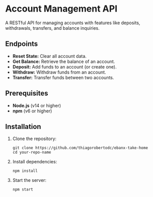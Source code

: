 <!DOCTYPE html>
<html lang="en">
<body>
  <h1>Account Management API</h1>
  <p>A RESTful API for managing accounts with features like deposits, withdrawals, transfers, and balance inquiries.</p>

  <h2>Endpoints</h2>
  <ul>
    <li><strong>Reset State:</strong> Clear all account data.</li>
    <li><strong>Get Balance:</strong> Retrieve the balance of an account.</li>
    <li><strong>Deposit:</strong> Add funds to an account (or create one).</li>
    <li><strong>Withdraw:</strong> Withdraw funds from an account.</li>
    <li><strong>Transfer:</strong> Transfer funds between two accounts.</li>
  </ul>

  <h2>Prerequisites</h2>
  <ul>
    <li><strong>Node.js</strong> (v14 or higher)</li>
    <li><strong>npm</strong> (v6 or higher)</li>
  </ul>

  <h2>Installation</h2>
  <ol>
    <li>Clone the repository:
      <pre><code>git clone https://github.com/thiagorobertodc/ebanx-take-home
cd your-repo-name</code></pre>
    </li>
    <li>Install dependencies:
      <pre><code>npm install</code></pre>
    </li>
    <li>Start the server:
      <pre><code>npm start</code></pre>
    </li>
  </ol>
</body>
</html>
